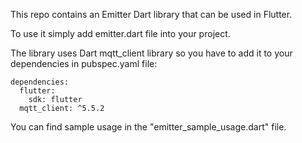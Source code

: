 This repo contains an Emitter Dart library that can be used in Flutter.

To use it simply add emitter.dart file into your project.

The library uses Dart mqtt_client library so you have to add it to your dependencies in pubspec.yaml file:

```
dependencies:
  flutter:
    sdk: flutter
  mqtt_client: ^5.5.2   
```

You can find sample usage in the "emitter_sample_usage.dart" file.

